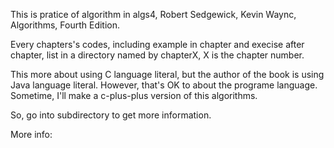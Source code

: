 This is pratice of algorithm in algs4,
     Robert Sedgewick, Kevin Waync, Algorithms, Fourth Edition.

Every chapters's codes, including example in chapter and execise after chapter, 
list in a directory named by chapterX, X is the chapter number.

This more about using C language literal, 
     but the author of the book is using Java language literal.
     However, that's OK to about the programe language.
     Sometime, I'll make a c-plus-plus version of this algorithms.

So, go into subdirectory to get more information.

More info:

